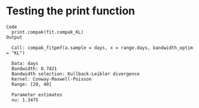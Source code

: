 # Testing the print function

    Code
      print.compak(fit.compak_KL)
    Output
      
      Call: compak_fitpmf(a.sample = days, x = range.days, bandwidth_optim = "KL")
      
      Data: days
      Bandwidth: 0.7421
      Bandwidth selection: Kullback-Leibler divergence
      Kernel: Conway-Maxwell-Poisson
      Range: [20, 40]
      
      Parameter estimates
      nu: 1.3475

